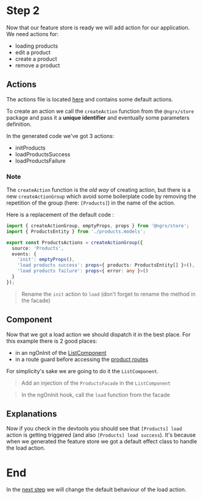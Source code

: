 # Step 2

Now that our feature store is ready we will add action for our application. We need actions for:
- loading products
- edit a product
- create a product
- remove a product

## Actions

The actions file is located [here](../libs/products/data-access/src/lib/+state/products.actions.ts) and contains some default actions.

To create an action we call the `createAction` function from the `@ngrx/store` package and pass it a **unique identifier** and eventually some parameters definition.

In the generated code we've got 3 actions:
- initProducts
- loadProductsSuccess
- loadProductsFailure


### Note
The `createAction` function is the *old way* of creating action, but there is a new `createActionGroup` which avoid some boilerplate code by removing the repetition of the group (here: `[Products]`) in the name of the action.

Here is a replacement of the default code :
```typescript
import { createActionGroup, emptyProps, props } from '@ngrx/store';
import { ProductsEntity } from './products.models';

export const ProductsActions = createActionGroup({
  source: 'Products',
  events: {
    'init': emptyProps(),
    'load products success': props<{ products: ProductsEntity[] }>(),
    'load products failure': props<{ error: any }>()
  }
});
```

> Rename the `init` action to `load` (don't forget to rename the method in the facade)

## Component

Now that we got a load action we should dispatch it in the best place. For this example there is 2 good places:
- in an ngOnInit of the [ListComponent](../libs/products/ui/src/lib/components/list/list.component.ts)
- in a route guard before accessing the [product routes](../apps/frontend/src/app/app.routes.ts)

For simplicity's sake we are going to do it the `ListComponent`.

> Add an injection of the `ProductsFacade` in the `ListComponent`

> In the ngOnInit hook, call the `load` function from the facade

## Explanations

Now if you check in the devtools you should see that `[Products] load` action is getting triggered (and also `[Products] load success`). It's because when we generated the feature store we got a default effect class to handle the load action.

# End
In the [next step](./2.MD) we will change the default behaviour of the load action.
